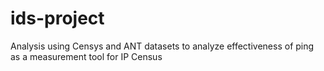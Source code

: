 # ids-project
Analysis using Censys and ANT datasets to analyze effectiveness of ping as a measurement tool for IP Census
